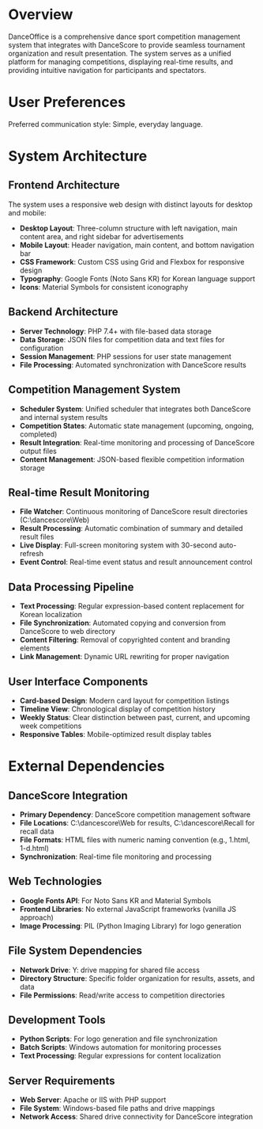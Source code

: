 # Overview

DanceOffice is a comprehensive dance sport competition management system that integrates with DanceScore to provide seamless tournament organization and result presentation. The system serves as a unified platform for managing competitions, displaying real-time results, and providing intuitive navigation for participants and spectators.

# User Preferences

Preferred communication style: Simple, everyday language.

# System Architecture

## Frontend Architecture
The system uses a responsive web design with distinct layouts for desktop and mobile:
- **Desktop Layout**: Three-column structure with left navigation, main content area, and right sidebar for advertisements
- **Mobile Layout**: Header navigation, main content, and bottom navigation bar
- **CSS Framework**: Custom CSS using Grid and Flexbox for responsive design
- **Typography**: Google Fonts (Noto Sans KR) for Korean language support
- **Icons**: Material Symbols for consistent iconography

## Backend Architecture
- **Server Technology**: PHP 7.4+ with file-based data storage
- **Data Storage**: JSON files for competition data and text files for configuration
- **Session Management**: PHP sessions for user state management
- **File Processing**: Automated synchronization with DanceScore results

## Competition Management System
- **Scheduler System**: Unified scheduler that integrates both DanceScore and internal system results
- **Competition States**: Automatic state management (upcoming, ongoing, completed)
- **Result Integration**: Real-time monitoring and processing of DanceScore output files
- **Content Management**: JSON-based flexible competition information storage

## Real-time Result Monitoring
- **File Watcher**: Continuous monitoring of DanceScore result directories (C:\dancescore\Web)
- **Result Processing**: Automatic combination of summary and detailed result files
- **Live Display**: Full-screen monitoring system with 30-second auto-refresh
- **Event Control**: Real-time event status and result announcement control

## Data Processing Pipeline
- **Text Processing**: Regular expression-based content replacement for Korean localization
- **File Synchronization**: Automated copying and conversion from DanceScore to web directory
- **Content Filtering**: Removal of copyrighted content and branding elements
- **Link Management**: Dynamic URL rewriting for proper navigation

## User Interface Components
- **Card-based Design**: Modern card layout for competition listings
- **Timeline View**: Chronological display of competition history
- **Weekly Status**: Clear distinction between past, current, and upcoming week competitions
- **Responsive Tables**: Mobile-optimized result display tables

# External Dependencies

## DanceScore Integration
- **Primary Dependency**: DanceScore competition management software
- **File Locations**: C:\dancescore\Web for results, C:\dancescore\Recall for recall data
- **File Formats**: HTML files with numeric naming convention (e.g., 1.html, 1-d.html)
- **Synchronization**: Real-time file monitoring and processing

## Web Technologies
- **Google Fonts API**: For Noto Sans KR and Material Symbols
- **Frontend Libraries**: No external JavaScript frameworks (vanilla JS approach)
- **Image Processing**: PIL (Python Imaging Library) for logo generation

## File System Dependencies
- **Network Drive**: Y: drive mapping for shared file access
- **Directory Structure**: Specific folder organization for results, assets, and data
- **File Permissions**: Read/write access to competition directories

## Development Tools
- **Python Scripts**: For logo generation and file synchronization
- **Batch Scripts**: Windows automation for monitoring processes
- **Text Processing**: Regular expressions for content localization

## Server Requirements
- **Web Server**: Apache or IIS with PHP support
- **File System**: Windows-based file paths and drive mappings
- **Network Access**: Shared drive connectivity for DanceScore integration